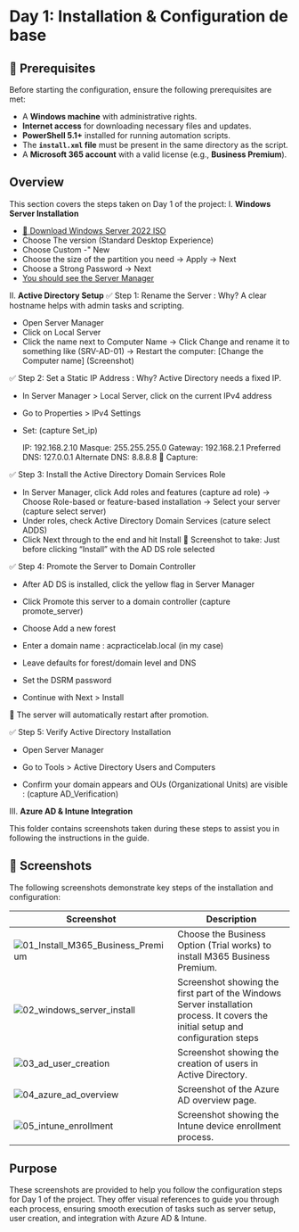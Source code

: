 # Day 1: Installation & Configuration de base

## 🧰 Prerequisites
Before starting the configuration, ensure the following prerequisites are met:
- A **Windows machine** with administrative rights.
- **Internet access** for downloading necessary files and updates.
- **PowerShell 5.1+** installed for running automation scripts.
- The **`install.xml` file** must be present in the same directory as the script.
- A **Microsoft 365 account** with a valid license (e.g., **Business Premium**).

## Overview
This section covers the steps taken on Day 1 of the project:
I. **Windows Server Installation**
   - [🔽 Download Windows Server 2022 ISO](https://www.microsoft.com/fr-fr/evalcenter/download-windows-server-2022)
   - Choose The version (Standard Desktop Experience)
   - Choose Custom -" New
   - Choose the size of the partition you need -> Apply -> Next
   - Choose a Strong Password -> Next
   - [You should see the Server Manager](https://github.com/AliChoukatli/SecureIT-for-SMB/blob/main/Screenshots/Day1_Installation_AD/win_serv_1st_screen.png)
     
II. **Active Directory Setup**
 ✅ Step 1: Rename the Server : Why? A clear hostname helps with admin tasks and scripting.
   - Open Server Manager
   - Click on Local Server
   - Click the name next to Computer Name -> Click Change and rename it to something like (SRV-AD-01) -> Restart the computer:  [Change the Computer name] (Screenshot)
     
 ✅ Step 2: Set a Static IP Address : Why? Active Directory needs a fixed IP.
   - In Server Manager > Local Server, click on the current IPv4 address
   - Go to Properties > IPv4 Settings
   - Set: (capture Set_ip)

     IP: 192.168.2.10
     Masque: 255.255.255.0
     Gateway: 192.168.2.1
     Preferred DNS: 127.0.0.1 
     Alternate DNS: 8.8.8.8 
     📸 Capture:

 ✅ Step 3: Install the Active Directory Domain Services Role
 
   - In Server Manager, click Add roles and features (capture ad role) -> Choose Role-based or feature-based installation -> Select your server (capture select server)
   - Under roles, check Active Directory Domain Services (cature select ADDS)
   - Click Next through to the end and hit Install
   📸 Screenshot to take: Just before clicking “Install” with the AD DS role selected


✅ Step 4: Promote the Server to Domain Controller

- After AD DS is installed, click the yellow flag in Server Manager

- Click Promote this server to a domain controller (capture promote_server)

- Choose Add a new forest

- Enter a domain name : acpracticelab.local (in my case)

- Leave defaults for forest/domain level and DNS

- Set the DSRM password

- Continue with Next > Install

🔁 The server will automatically restart after promotion.

✅ Step 5: Verify Active Directory Installation

- Open Server Manager

- Go to Tools > Active Directory Users and Computers

- Confirm your domain appears and OUs (Organizational Units) are visible : (capture AD_Verification)


III. **Azure AD & Intune Integration**

This folder contains screenshots taken during these steps to assist you in following the instructions in the guide.

## 📸 Screenshots
The following screenshots demonstrate key steps of the installation and configuration:

| Screenshot | Description |
|------------|-------------|
| ![01_Install_M365_Business_Premium](https://github.com/AliChoukatli/SecureIT-for-SMB/blob/main/Screenshots/Day1_Installation_AD/Install%20M365%20Business%20Premium.png) | Choose the Business Option (Trial works) to install M365 Business Premium. |
| ![02_windows_server_install](Screenshots/Day1_Installation_AD/02_windows_server_install.png) | Screenshot showing the first part of the Windows Server installation process. It covers the initial setup and configuration steps
| ![03_ad_user_creation](Screenshots/Day1_Installation_AD/03_ad_user_creation.png) | Screenshot showing the creation of users in Active Directory. |
| ![04_azure_ad_overview](Screenshots/Day1_Installation_AD/04_azure_ad_overview.png) | Screenshot of the Azure AD overview page. |
| ![05_intune_enrollment](Screenshots/Day1_Installation_AD/05_intune_enrollment.png) | Screenshot showing the Intune device enrollment process. |

## Purpose
These screenshots are provided to help you follow the configuration steps for Day 1 of the project. They offer visual references to guide you through each process, ensuring smooth execution of tasks such as server setup, user creation, and integration with Azure AD & Intune.

